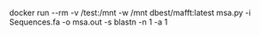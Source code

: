  docker run --rm -v /test:/mnt -w /mnt dbest/mafft:latest msa.py -i Sequences.fa -o msa.out -s blastn -n 1 -a 1